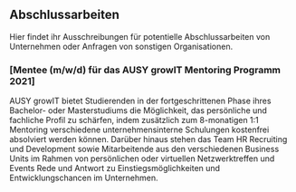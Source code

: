 ## Abschlussarbeiten

Hier findet ihr Ausschreibungen für potentielle Abschlussarbeiten von Unternehmen oder Anfragen von sonstigen Organisationen.

### [Mentee (m/w/d) für das AUSY growIT Mentoring Programm 2021]
AUSY growIT bietet Studierenden in der fortgeschrittenen Phase ihres Bachelor- oder Masterstudiums die Möglichkeit, das persönliche und fachliche Profil zu schärfen, indem zusätzlich zum 8-monatigen 1:1 Mentoring verschiedene unternehmensinterne Schulungen kostenfrei absolviert werden können. Darüber hinaus stehen das Team HR Recruiting und Development sowie Mitarbeitende aus den verschiedenen Business Units im Rahmen von persönlichen oder virtuellen Netzwerktreffen und Events Rede und Antwort zu Einstiegsmöglichkeiten und Entwicklungschancen im Unternehmen.